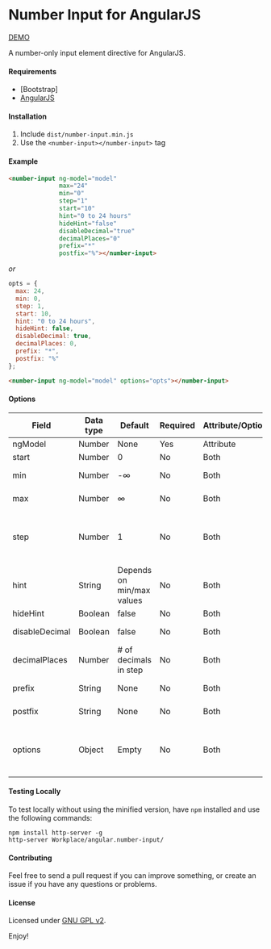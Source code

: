 # Number Input for AngularJS

[DEMO]

A number-only input element directive for AngularJS.

#### Requirements
* [Bootstrap]
* [AngularJS]

#### Installation
1. Include `dist/number-input.min.js`
2. Use the `<number-input></number-input>` tag

#### Example
```HTML
<number-input ng-model="model" 
			  max="24" 
			  min="0" 
			  step="1" 
			  start="10" 
			  hint="0 to 24 hours" 
			  hideHint="false" 
			  disableDecimal="true" 
			  decimalPlaces="0" 
			  prefix="*" 
			  postfix="%"></number-input>
```

_or_

```JavaScript
opts = {
  max: 24,
  min: 0,
  step: 1,
  start: 10,
  hint: "0 to 24 hours",
  hideHint: false,
  disableDecimal: true,
  decimalPlaces: 0,
  prefix: "*",
  postfix: "%"
};
```
```HTML
<number-input ng-model="model" options="opts"></number-input>
```

#### Options
| Field          | Data type     | Default                   | Required | Attribute/Option | Description
| -------------- | ------------- | ------------------------- | -------- | ---------------- | -----------
| ngModel        | Number        | None                      | Yes      | Attribute        | AngularJS model
| start          | Number        | 0                         | No       | Both             | Initial input value
| min            | Number        | -∞                        | No       | Both             | Minimum input value
| max            | Number        | ∞                         | No       | Both             | Maximum input value
| step           | Number        | 1                         | No       | Both             | How much to increase/decrease by when the +/- buttons are pressed
| hint           | String        | Depends on min/max values | No       | Both             | Small text that appears below the input element
| hideHint       | Boolean       | false                     | No       | Both             | Hides the hint
| disableDecimal | Boolean       | false                     | No       | Both             | Disables decimals from being typed
| decimalPlaces  | Number        | # of decimals in step     | No       | Both             | Number of decimal places shown
| prefix         | String        | None                      | No       | Both             | An input prefix (i.e. $)
| postfix        | String        | None				         | No       | Both             | An input postfix (i.e. %)
| options        | Object        | Empty                     | No       | Both             | Options can be used instead of element attributes (attributes have priority)

#### Testing Locally
To test locally without using the minified version, have `npm` installed and use the following commands:
```
npm install http-server -g
http-server Workplace/angular.number-input/
```

#### Contributing
Feel free to send a pull request if you can improve something, or create an issue if you have any questions or problems.

#### License
Licensed under [GNU GPL v2].


Enjoy!

[DEMO]:http://cohenadair.github.io/angular.number-input/
[Boostrap]:http://getbootstrap.com/
[AngularJS]:https://angularjs.org/
[GNU GPL v2]:https://raw.githubusercontent.com/cohenadair/angular.number-input/master/LICENSE.txt

